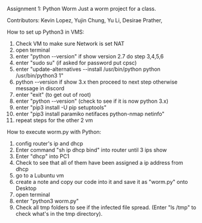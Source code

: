 <!-- # networking-worm -->
Assignment 1: Python Worm
Just a worm project for a class. 


Contributors: 
Kevin Lopez, 
Yujin Chung, 
Yu Li, 
Desirae Prather, 

<!-- # Install pip for python 3 VM instructions -->
How to set up Python3 in VMS:

1. Check VM to make sure Network is set NAT
2. open terminal
3. enter "python --version" if show version 2.7 do step 3,4,5,6
4. enter "sudo su" (if asked for password put cpsc)
5. enter "update-alternatives --install /usr/bin/python python /usr/bin/python3 1"
6. python --version if show 3.x then proceed to next step otherwise message in discord
7. enter "exit" (to get out of root)
8. enter "python --version" (check to see if it is now python 3.x)
9. enter "pip3 install -U pip setuptools"
10. enter "pip3 install paramiko netifaces python-nmap netinfo"
11. repeat steps for the other 2 vm

<!-- # Execution Instructions -->
How to execute worm.py with Python:

1. config router's ip and dhcp
2. Enter command "sh ip dhcp bind" into router until 3 ips show
3. Enter "dhcp" into PC1
4. Check to see that all of them have been assigned a ip address from dhcp
5. go to a Lubuntu vm
6. create a note and copy our code into it and save it as "worm.py" onto Desktop
7. open terminal 
9. enter "python3 worm.py"
10. Check all tmp folders to see if the infected file spread. (Enter "ls /tmp" to check what's in the tmp directory). 
